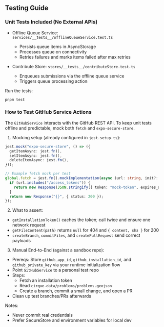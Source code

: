 ## Testing Guide

### Unit Tests Included (No External APIs)

- Offline Queue Service: `services/__tests__/offlineQueueService.test.ts`
  - Persists queue items in AsyncStorage
  - Processes queue on connectivity
  - Retries failures and marks items failed after max retries

- Contribute Store: `stores/__tests__/contributeStore.test.ts`
  - Enqueues submissions via the offline queue service
  - Triggers queue processing action

Run the tests:

```bash
pnpm test
```

### How to Test GitHub Service Actions

The `GitHubService` interacts with the GitHub REST API. To keep unit tests offline and predictable, mock both `fetch` and `expo-secure-store`.

1) Mocking setup (already configured in `jest.setup.ts`):

```ts
jest.mock("expo-secure-store", () => ({
  getItemAsync: jest.fn(),
  setItemAsync: jest.fn(),
  deleteItemAsync: jest.fn(),
}));

// Example fetch mock per test
global.fetch = jest.fn().mockImplementation(async (url: string, init?: RequestInit) => {
  if (url.includes("/access_tokens")) {
    return new Response(JSON.stringify({ token: "mock-token", expires_at: new Date(Date.now()+3600000).toISOString() }), { status: 200 });
  }
  return new Response("{}", { status: 200 });
});
```

2) What to assert:
- `getInstallationToken()` caches the token; call twice and ensure one network request
- `getFileContent(path)` returns `null` for 404 and `{ content, sha }` for 200
- `createBranch`, `commitFiles`, and `createPullRequest` send correct payloads

3) Manual End-to-End (against a sandbox repo):
- Prereqs: Store `github_app_id`, `github_installation_id`, and `github_private_key` via your runtime initialization flow
- Point `GitHubService` to a personal test repo
- Steps:
  - Fetch an installation token
  - Read `cirque-data/problems/problems.geojson`
  - Create a branch, commit a small change, and open a PR
- Clean up test branches/PRs afterwards

Notes:
- Never commit real credentials
- Prefer SecureStore and environment variables for local dev
